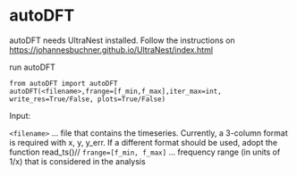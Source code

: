 # autoDFT

autoDFT needs UltraNest installed. Follow the instructions on https://johannesbuchner.github.io/UltraNest/index.html

run autoDFT

```
from autoDFT import autoDFT
autoDFT(<filename>,frange=[f_min,f_max],iter_max=int, write_res=True/False, plots=True/False)
```
Input:

```<filename>``` ... file that contains the timeseries. Currently, a 3-column format is required with x, y, y_err. If a different format should be used, adopt the function read_ts()//
```frange=[f_min, f_max]``` ... frequency range (in units of 1/x) that is considered in the analysis
